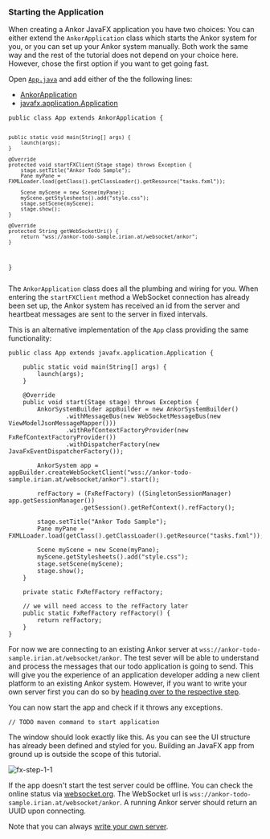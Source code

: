 ### Starting the Application

When creating a Ankor JavaFX application you have two choices: You can either extend the `AnkorApplication` class
which starts the Ankor system for you, or you can set up your Ankor system manually.
Both work the same way and the rest of the tutorial does not depend on
your choice here. However, chose the first option if you want to get going fast.

Open [`App.java`][1] and add either of the the following lines:

<ul class="nav nav-tabs">
    <li class="active" ><a href="#tab11" data-toggle="tab">AnkorApplication</a></li>
    <li><a href="#tab12" data-toggle="tab">javafx.application.Application</a></li>
</ul>

<div class="tab-content">
<div class="tab-pane active" id="tab11">
<pre><code>public class App extends AnkorApplication {

    public static void main(String[] args) {
        launch(args);
    }

    @Override
    protected void startFXClient(Stage stage) throws Exception {
        stage.setTitle("Ankor Todo Sample");
        Pane myPane = FXMLLoader.load(getClass().getClassLoader().getResource("tasks.fxml"));

        Scene myScene = new Scene(myPane);
        myScene.getStylesheets().add("style.css");
        stage.setScene(myScene);
        stage.show();
    }

    @Override
    protected String getWebSocketUri() {
        return "wss://ankor-todo-sample.irian.at/websocket/ankor";
    }
}</pre></code>
<p>The <code>AnkorApplication</code> class does all the plumbing and wiring for you. When entering the
<code>startFXClient</code> method a WebSocket connection has already been set up, the Ankor system
has received an id from the server and heartbeat messages are sent to the server in fixed intervals.</p>

</div>

<div class="tab-pane" id="tab12">
<p>This is an alternative implementation of the <code>App</code> class providing the same functionality:</p>

<pre><code>public class App extends javafx.application.Application {

    public static void main(String[] args) {
        launch(args);
    }

    @Override
    public void start(Stage stage) throws Exception {
        AnkorSystemBuilder appBuilder = new AnkorSystemBuilder()
                .withMessageBus(new WebSocketMessageBus(new ViewModelJsonMessageMapper()))
                .withRefContextFactoryProvider(new FxRefContextFactoryProvider())
                .withDispatcherFactory(new JavaFxEventDispatcherFactory());

        AnkorSystem app = appBuilder.createWebSocketClient("wss://ankor-todo-sample.irian.at/websocket/ankor").start();

        refFactory = (FxRefFactory) ((SingletonSessionManager) app.getSessionManager())
                    .getSession().getRefContext().refFactory();

        stage.setTitle("Ankor Todo Sample");
        Pane myPane = FXMLLoader.load(getClass().getClassLoader().getResource("tasks.fxml"));

        Scene myScene = new Scene(myPane);
        myScene.getStylesheets().add("style.css");
        stage.setScene(myScene);
        stage.show();
    }

    private static FxRefFactory refFactory;

    // we will need access to the refFactory later
    public static FxRefFactory refFactory() {
        return refFactory;
    }
}</code></pre>
</div>
</div>

For now we are connecting to an existing Ankor server at `wss://ankor-todo-sample.irian.at/websocket/ankor`.
The test sever will be able to understand and process the messages that our todo application is going to send.
This will give you the experience of an application developer adding a new client
platform to an existing Ankor system.
However, if you want to write your own server first you can do so by [heading over to the respective step](#).

You can now start the app and check if it throws any exceptions.

    // TODO maven command to start application

The window should look exactly like this. As you can see the UI structure has already been defined and
styled for you. Building an JavaFX app from ground up is outside the scope of this tutorial.</p>

![fx-step-1-1](/static/images/tutorial/fx-step-1-1.png)

If the app doesn't start the test server could be offline.
You can check the online status via
[websocket.org](http://www.websocket.org/echo.html). The WebSocket url is `wss://ankor-todo-sample.irian.at/websocket/ankor`.
A running Ankor server should return an UUID upon connecting.

Note that you can always [write your own server](#). 

[1]: https://github.com/ankor-io/ankor-todo/blob/fx-step-1/todo-javafx-client/src/main/java/io/ankor/tutorial/App.java
